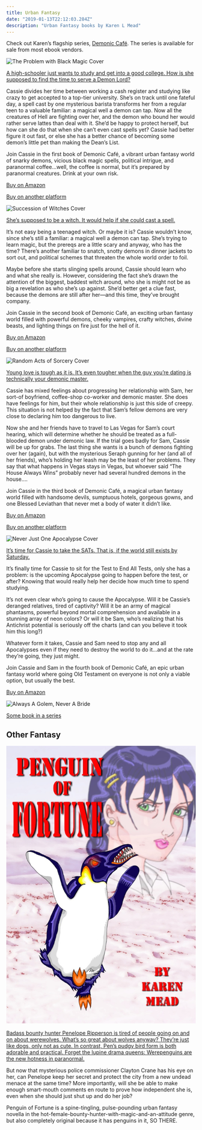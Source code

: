 ```yaml
---
title: Urban Fantasy
date: "2019-01-13T22:12:03.284Z"
description: "Urban Fantasy books by Karen L Mead"
---
```


Check out Karen’s flagship series, [Demonic Café](https://www.amazon.com/gp/product/B079C8181P/?ie=UTF8&qid=1569632137&ref_=sr_1_7&refinements=p_27%3AKaren%20L.%20Mead&s=digital-text&sr=1-7&text=Karen%20L.%20Mead). The series is available for sale from most ebook vendors.

![The Problem with Black Magic Cover](./TPWBM-FINAL.jpg)

[A high-schooler just wants to study and get into a good college. How is she supposed to find the time to serve a Demon Lord?](https://www.amazon.com/Problem-Black-Magic-Familiar-Book-ebook/dp/B008EDUPNW/ref=sr_1_1?qid=1569631494&refinements=p_27%3AKaren+L.+Mead&s=digital-text&sr=1-1&text=Karen+L.+Mead)

Cassie divides her time between working a cash register and studying like crazy to get accepted to a top-tier university. She’s on track until one fateful day, a spell cast by one mysterious barista transforms her from a regular teen to a valuable familiar: a magical well a demon can tap. Now all the creatures of Hell are fighting over her, and the demon who bound her would rather serve lattes than deal with it. She’d be happy to protect herself, but how can she do that when she can’t even cast spells yet? Cassie had better figure it out fast, or else she has a better chance of becoming some demon’s little pet than making the Dean’s List.

Join Cassie in the first book of Demonic Café, a vibrant urban fantasy world of snarky demons, vicious black magic spells, political intrigue, and paranormal coffee…well, the coffee is normal, but it’s prepared by paranormal creatures. Drink at your own risk.

[Buy on Amazon](https://www.amazon.com/Problem-Black-Magic-Familiar-Book-ebook/dp/B008EDUPNW/ref=sr_1_1?dchild=1&keywords=The+Problem+with+Black+magic&qid=1598107644&sr=8-1)

[Buy on another platform](https://books2read.com/u/b5ZDY6)

![Succession of Witches Cover](./SOW-FINAL.jpg)

[She’s supposed to be a witch. It would help if she could cast a spell.](https://www.amazon.com/Succession-Witches-Familiar-Book-2-ebook/dp/B00DEJA0EK/ref=sr_1_3?qid=1569631694&refinements=p_27%3AKaren+L.+Mead&s=digital-text&sr=1-3&text=Karen+L.+Mead)

It’s not easy being a teenaged witch. Or maybe it is? Cassie wouldn’t know, since she’s still a familiar: a magical well a demon can tap. She’s trying to learn magic, but the prereqs are a little scary and anyway, who has the time? There’s another familiar to snatch, snotty demons in dinner jackets to sort out, and political schemes that threaten the whole world order to foil.

Maybe before she starts slinging spells around, Cassie should learn who and what she really is. However, considering the fact she’s drawn the attention of the biggest, baddest witch around, who she is might not be as big a revelation as who she’s up against. She’d better get a clue fast, because the demons are still after her—and this time, they’ve brought company.

Join Cassie in the second book of Demonic Café, an exciting urban fantasy world filled with powerful demons, cheeky vampires, crafty witches, divine beasts, and lighting things on fire just for the hell of it.

[Buy on Amazon](https://www.amazon.com/gp/product/B00DEJA0EK?notRedirectToSDP=1&ref_=dbs_mng_calw_1&storeType=ebooks)

[Buy on another platform](https://books2read.com/u/mdlEYR)

![Random Acts of Sorcery Cover](./RAOS-FINAL.jpg)

[Young love is tough as it is. It’s even tougher when the guy you’re dating is technically your demonic master.](https://www.amazon.com/gp/product/B00M5CNQNY?notRedirectToSDP=1&ref_=dbs_mng_calw_2&storeType=ebooks)

Cassie has mixed feelings about progressing her relationship with Sam, her sort-of boyfriend, coffee-shop co-worker and demonic master. She does have feelings for him, but their whole relationship is just this side of creepy. This situation is not helped by the fact that Sam’s fellow demons are very close to declaring him too dangerous to live.

Now she and her friends have to travel to Las Vegas for Sam’s court hearing, which will determine whether he should be treated as a full-blooded demon under demonic law. If the trial goes badly for Sam, Cassie will be up for grabs. The last thing she wants is a bunch of demons fighting over her (again), but with the mysterious Seraph gunning for her (and all of her friends), who’s holding her leash may be the least of her problems. They say that what happens in Vegas stays in Vegas, but whoever said “The House Always Wins” probably never had several hundred demons in the house….

Join Cassie in the third book of Demonic Café, a magical urban fantasy world filled with handsome devils, sumptuous hotels, gorgeous gowns, and one Blessed Leviathan that never met a body of water it didn’t like.

[Buy on Amazon](https://www.amazon.com/gp/product/B00M5CNQNY?notRedirectToSDP=1&ref_=dbs_mng_calw_2&storeType=ebooks)

[Buy on another platform](https://books2read.com/u/47XwvA)

![Never Just One Apocalypse Cover](./NJOA-FINAL.jpg)

[It’s time for Cassie to take the SATs. That is, if the world still exists by Saturday.](https://www.amazon.com/gp/product/B07XG7YL2R?notRedirectToSDP=1&ref_=dbs_mng_calw_3&storeType=ebooks)

It’s finally time for Cassie to sit for the Test to End All Tests, only she has a problem: is the upcoming Apocalypse going to happen before the test, or after? Knowing that would really help her decide how much time to spend studying.

It’s not even clear who’s going to cause the Apocalypse. Will it be Cassie’s deranged relatives, tired of captivity? Will it be an army of magical phantasms, powerful beyond mortal comprehension and available in a stunning array of neon colors? Or will it be Sam, who’s realizing that his Antichrist potential is seriously off the charts (and can you believe it took him this long?)

Whatever form it takes, Cassie and Sam need to stop any and all Apocalypses even if they need to destroy the world to do it…and at the rate they’re going, they just might.

Join Cassie and Sam in the fourth book of Demonic Café, an epic urban fantasy world where going Old Testament on everyone is not only a viable option, but usually the best.

[Buy on Amazon](https://www.amazon.com/gp/product/B07XG7YL2R?notRedirectToSDP=1&ref_=dbs_mng_calw_3&storeType=ebooks)

![Always A Golem, Never A Bride](./Gellender_AlwaysAGolem_Ebook.jpg)


[Some book in a series](http://www.amazon.com)


## Other Fantasy

![Penguin of Fortune Cover](./PoF.jpg)

[Badass bounty hunter Penelope Ripperson is tired of people going on and on about werewolves. What’s so great about wolves anyway? They’re just like dogs, only not as cute. In contrast, Pen’s pudgy bird form is both adorable and practical. Forget the lupine drama queens: Werepenguins are the new hotness in paranormal.](https://www.amazon.com/Penguin-Fortune-Karen-Mead-ebook/dp/B00TVO5DQW/ref=sr_1_6?qid=1569631858&refinements=p_27%3AKaren+L.+Mead&s=digital-text&sr=1-6&text=Karen+L.+Mead)

But now that mysterious police commissioner Clayton Crane has his eye on her, can Penelope keep her secret and protect the city from a new undead menace at the same time? More importantly, will she be able to make enough smart-mouth comments en route to prove how independent she is, even when she should just shut up and do her job?

Penguin of Fortune is a spine-tingling, pulse-pounding urban fantasy novella in the hot-female-bounty-hunter-with-magic-and-an-attitude genre, but also completely original because it has penguins in it, SO THERE.
